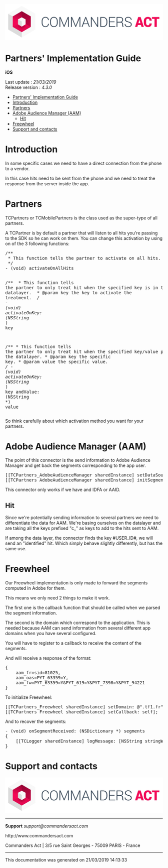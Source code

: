
<html>
<body>
<p><img alt="alt tag" src="../res/ca_logo.png" /></p>
<h1 id="partners-implementation-guide">Partners' Implementation Guide</h1>
<p><strong>iOS</strong></p>
<p>Last update : <em>21/03/2019</em><br />
Release version : <em>4.3.0</em></p>
<p><div id="end_first_page" /></p>

<div class="toc">
<ul>
<li><a href="#partners-implementation-guide">Partners' Implementation Guide</a></li>
<li><a href="#introduction">Introduction</a></li>
<li><a href="#partners">Partners</a></li>
<li><a href="#adobe-audience-manager-aam">Adobe Audience Manager (AAM)</a><ul>
<li><a href="#hit">Hit</a></li>
</ul>
</li>
<li><a href="#freewheel">Freewheel</a></li>
<li><a href="#support-and-contacts">Support and contacts</a></li>
</ul>
</div>
<h1 id="introduction">Introduction</h1>
<p>In some specific cases we need to have a direct connection from the phone to a vendor.</p>
<p>In this case hits need to be sent from the phone and we need to treat the response from the server inside the app.</p>
<h1 id="partners">Partners</h1>
<p>TCPartners or TCMobilePartners is the class used as the super-type of all partners.</p>
<p>A TCPartner is by default a partner that will listen to all hits you're passing to the SDK so he can work on them.
You can change this activation by using on of the 3 following functions:</p>
<div class="codehilite"><pre><span></span><span class="cm">/**</span>
<span class="cm"> * This function tells the partner to activate on all hits.</span>
<span class="cm"> */</span>
<span class="p">-</span> <span class="p">(</span><span class="kt">void</span><span class="p">)</span> <span class="nf">activateOnAllHits</span>

<span class="cm">/**</span>
<span class="cm"> * This function tells the partner to only treat hit when the specified key is in the datalayer.</span>
<span class="cm"> * @param key the key to activate the treatment.</span>
<span class="cm"> */</span>
<span class="p">-</span> <span class="p">(</span><span class="kt">void</span><span class="p">)</span> <span class="nf">activateOnKey:</span> <span class="p">(</span><span class="bp">NSString</span> <span class="o">*</span><span class="p">)</span> <span class="nv">key</span>

<span class="cm">/**</span>
<span class="cm">* This function tells the partner to only treat hit when the specified key/value pair is in the datalayer.</span>
<span class="cm">* @param key the specific key.</span>
<span class="cm">* @param value the specific value.</span>
<span class="cm">*/</span>
<span class="p">-</span> <span class="p">(</span><span class="kt">void</span><span class="p">)</span> <span class="nf">activateOnKey:</span> <span class="p">(</span><span class="bp">NSString</span> <span class="o">*</span><span class="p">)</span> <span class="nv">key</span> <span class="nf">andValue:</span> <span class="p">(</span><span class="bp">NSString</span> <span class="o">*</span><span class="p">)</span> <span class="nv">value</span>
</pre></div>


<p>So think carefully about which activation method you want for your partners.</p>
<h1 id="adobe-audience-manager-aam">Adobe Audience Manager (AAM)</h1>
<p>The point of this connector is the send information to Adobe Audience Manager and get back the segments corresponding to the app user.</p>
<div class="codehilite"><pre><span></span><span class="p">[[</span><span class="n">TCPartners_AdobeAudienceManager</span> <span class="n">sharedInstance</span><span class="p">]</span> <span class="nl">setDataSourceID</span><span class="p">:</span> <span class="mi">81811</span> <span class="nl">andPlatformID</span><span class="p">:</span> <span class="mi">20201</span><span class="p">];</span>
<span class="p">[[</span><span class="n">TCPartners_AdobeAudienceManager</span> <span class="n">sharedInstance</span><span class="p">]</span> <span class="n">initSegmentation</span><span class="p">];</span>
</pre></div>


<p>This connector only works if we have and IDFA or AAID.</p>
<h2 id="hit">Hit</h2>
<p>Since we're potentially sending information to several partners we need to differentiate the data for AAM.
We're basing ourselves on the datalayer and are taking all the keys prefixed "c_" as keys to add to the hits sent to AAM.</p>
<p>If among the data layer, the connector finds the key #USER_ID#, we will send an "identified" hit. Which simply behave slightly differently, but has the same use.</p>
<h1 id="freewheel">Freewheel</h1>
<p>Our Freewheel implementation is only made to forward the segments computed in Adobe for them.</p>
<p>This means we only need 2 things to make it work.</p>
<p>The first one is the callback function that should be called when we parsed the segment information.</p>
<p>The second is the domain which correspond to the application. This is needed because AAM can send information from several different app domains when you have several configured.</p>
<p>You will have to register to a callback to receive the content of the segments.</p>
<p>And will receive a response of the format:</p>
<div class="codehilite"><pre><span></span><span class="p">{</span>
    <span class="err">aam_fr=sid=81025,</span>
    <span class="err">aam_oas=PYT_63359=Y,</span>
    <span class="err">aam_fw=PYT_63359=Y&amp;PYT_619=Y&amp;PYT_7398=Y&amp;PYT_94221</span>
<span class="p">}</span>
</pre></div>


<p>To initialize Freewheel:</p>
<div class="codehilite"><pre><span></span><span class="p">[[</span><span class="n">TCPartners_Freewheel</span> <span class="n">sharedInstance</span><span class="p">]</span> <span class="nl">setDomain</span><span class="p">:</span> <span class="s">@&quot;.tf1.fr&quot;</span><span class="p">];</span>
<span class="p">[[</span><span class="n">TCPartners_Freewheel</span> <span class="n">sharedInstance</span><span class="p">]</span> <span class="nl">setCallback</span><span class="p">:</span> <span class="nb">self</span><span class="p">];</span>
</pre></div>


<p>And to recover the segments:</p>
<div class="codehilite"><pre><span></span><span class="p">-</span> <span class="p">(</span><span class="kt">void</span><span class="p">)</span> <span class="nf">onSegmentReceived:</span> <span class="p">(</span><span class="bp">NSDictionary</span> <span class="o">*</span><span class="p">)</span> <span class="nv">segments</span>
<span class="p">{</span>
    <span class="p">[[</span><span class="n">TCLogger</span> <span class="n">sharedInstance</span><span class="p">]</span> <span class="nl">logMessage</span><span class="p">:</span> <span class="p">[</span><span class="bp">NSString</span> <span class="nl">stringWithFormat</span><span class="p">:</span> <span class="s">@&quot;onSegmentReceived: %@&quot;</span><span class="p">,</span> <span class="n">segments</span><span class="p">]</span> <span class="nl">withLevel</span><span class="p">:</span> <span class="n">TCLogLevel_Error</span><span class="p">];</span>
<span class="p">}</span>
</pre></div>


<h1 id="support-and-contacts">Support and contacts</h1>
<p><img alt="alt tag" src="../res/ca_logo.png" /></p>
<hr />
<p><strong>Support</strong>
<em>support@commandersact.com</em></p>
<p>http://www.commandersact.com</p>
<p>Commanders Act | 3/5 rue Saint Georges - 75009 PARIS - France</p>
<hr />
<p>This documentation was generated on 21/03/2019 14:13:33</p>
</body>
</html>